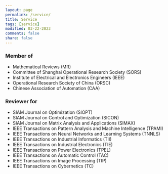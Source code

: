 ```yaml
---
layout: page
permalink: /service/
title: Service
tags: [service]
modified: 03-22-2023
comments: false
share: false
---
```


### Member of

* Mathematical Reviews (MR)
* Committee of Shanghai Operational Research Society (SORS)
* Institute of Electrical and Electronics Engineers (IEEE)
* Operational Research Society of China (ORSC)
* Chinese Association of Automation (CAA) 


### Reviewer for

* SIAM Journal on Optimization (SIOPT)
* SIAM Journal on Control and Optimization (SICON)
* SIAM Journal on Matrix Analysis and Applications (SIMAX) 
* IEEE Transactions on Pattern Analysis and Machine Intelligence (TPAMI)
* IEEE Transactions on Neural Networks and Learning Systems (TNNLS)
* IEEE Transactions on Industrial Informatics (TII)
* IEEE Transactions on Industrial Electronics (TIE)
* IEEE Transactions on Power Electronics (TPEL)
* IEEE Transactions on Automatic Control (TAC)
* IEEE Transactions on Image Processing (TIP)
* IEEE Transactions on Cybernetics (TC)

